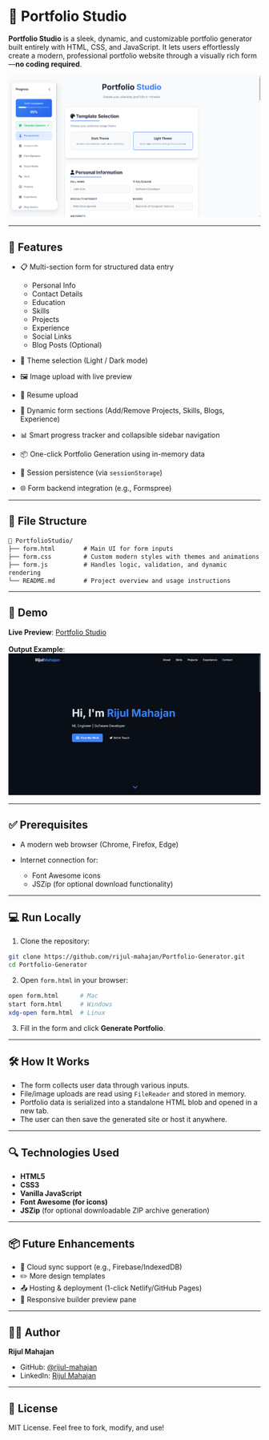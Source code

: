 # 🪪 Portfolio Studio

**Portfolio Studio** is a sleek, dynamic, and customizable portfolio generator built entirely with HTML, CSS, and JavaScript. It lets users effortlessly create a modern, professional portfolio website through a visually rich form—**no coding required**.

![Portfolio Studio Screenshot](assets/images/portfolio-studio.png)

---

## 🚀 Features

- 📋 Multi-section form for structured data entry

  - Personal Info
  - Contact Details
  - Education
  - Skills
  - Projects
  - Experience
  - Social Links
  - Blog Posts (Optional)

- 🎨 Theme selection (Light / Dark mode)
- 🖼️ Image upload with live preview
- 📎 Resume upload
- 🔧 Dynamic form sections (Add/Remove Projects, Skills, Blogs, Experience)
- 📊 Smart progress tracker and collapsible sidebar navigation
- 📦 One-click Portfolio Generation using in-memory data
- 💾 Session persistence (via `sessionStorage`)
- 🌐 Form backend integration (e.g., Formspree)

---

## 📁 File Structure

```
📁 PortfolioStudio/
├── form.html        # Main UI for form inputs
├── form.css         # Custom modern styles with themes and animations
├── form.js          # Handles logic, validation, and dynamic rendering
└── README.md        # Project overview and usage instructions
```

---

## 📸 Demo

**Live Preview**: [Portfolio Studio](https://rijul-mahajan.github.io/Portfolio-Generator/)
<br></br>
**Output Example**: ![Generated Portfolio Screenshot](assets/images/generated-portfolio.png)

---

## ✅ Prerequisites

- A modern web browser (Chrome, Firefox, Edge)
- Internet connection for:

  - Font Awesome icons
  - JSZip (for optional download functionality)

---

## 💻 Run Locally

1. Clone the repository:

```bash
git clone https://github.com/rijul-mahajan/Portfolio-Generator.git
cd Portfolio-Generator
```

2. Open `form.html` in your browser:

```bash
open form.html      # Mac
start form.html     # Windows
xdg-open form.html  # Linux
```

3. Fill in the form and click **Generate Portfolio**.

---

## 🛠️ How It Works

- The form collects user data through various inputs.
- File/image uploads are read using `FileReader` and stored in memory.
- Portfolio data is serialized into a standalone HTML blob and opened in a new tab.
- The user can then save the generated site or host it anywhere.

---

## 🔍 Technologies Used

- **HTML5**
- **CSS3**
- **Vanilla JavaScript**
- **Font Awesome (for icons)**
- **JSZip** (for optional downloadable ZIP archive generation)

---

## 📦 Future Enhancements

- 💾 Cloud sync support (e.g., Firebase/IndexedDB)
- ✏️ More design templates
- 📤 Hosting & deployment (1-click Netlify/GitHub Pages)
- 📲 Responsive builder preview pane

---

## 🧑‍💻 Author

**Rijul Mahajan**

- GitHub: [@rijul-mahajan](https://github.com/rijul-mahajan)
- LinkedIn: [Rijul Mahajan](https://linkedin.com/in/rijul-mahajan05)

---

## 📄 License

MIT License. Feel free to fork, modify, and use!
